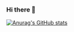 ### Hi there 👋

[![Anurag's GitHub stats](https://github-readme-stats.vercel.app/api?username=minhtt159&show_icons=true&theme=synthwave&count_private=true&hide=stars)](https://github.com/anuraghazra/github-readme-stats)


<!--
**minhtt159/minhtt159** is a ✨ _special_ ✨ repository because its `README.md` (this file) appears on your GitHub profile.

Here are some ideas to get you started:

- 🔭 I’m currently working on ...
- 🌱 I’m currently learning ...
- 👯 I’m looking to collaborate on ...
- 🤔 I’m looking for help with ...
- 💬 Ask me about ...
- 📫 How to reach me: ...
- 😄 Pronouns: ...
- ⚡ Fun fact: ...
-->
